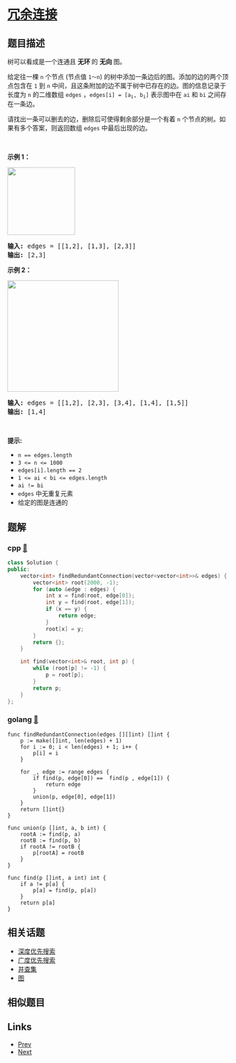 
# [冗余连接](https://leetcode-cn.com/problems/redundant-connection)

## 题目描述

<p>树可以看成是一个连通且 <strong>无环 </strong>的 <strong>无向 </strong>图。</p>

<p>给定往一棵 <code>n</code> 个节点 (节点值 <code>1～n</code>) 的树中添加一条边后的图。添加的边的两个顶点包含在 <code>1</code> 到 <code>n</code> 中间，且这条附加的边不属于树中已存在的边。图的信息记录于长度为 <code>n</code> 的二维数组 <code>edges</code> ，<code>edges[i] = [a<sub>i</sub>, b<sub>i</sub>]</code> 表示图中在 <code>ai</code> 和 <code>bi</code> 之间存在一条边。</p>

<p>请找出一条可以删去的边，删除后可使得剩余部分是一个有着 <code>n</code> 个节点的树。如果有多个答案，则返回数组 <code>edges</code> 中最后出现的边。</p>

<p> </p>

<p><strong>示例 1：</strong></p>

<p><img alt="" src="https://pic.leetcode-cn.com/1626676174-hOEVUL-image.png" style="width: 152px; " /></p>

<pre>
<strong>输入:</strong> edges = [[1,2], [1,3], [2,3]]
<strong>输出:</strong> [2,3]
</pre>

<p><strong>示例 2：</strong></p>

<p><img alt="" src="https://pic.leetcode-cn.com/1626676179-kGxcmu-image.png" style="width: 250px; " /></p>

<pre>
<strong>输入:</strong> edges = [[1,2], [2,3], [3,4], [1,4], [1,5]]
<strong>输出:</strong> [1,4]
</pre>

<p> </p>

<p><strong>提示:</strong></p>

<ul>
	<li><code>n == edges.length</code></li>
	<li><code>3 <= n <= 1000</code></li>
	<li><code>edges[i].length == 2</code></li>
	<li><code>1 <= ai < bi <= edges.length</code></li>
	<li><code>ai != bi</code></li>
	<li><code>edges</code> 中无重复元素</li>
	<li>给定的图是连通的 </li>
</ul>


## 题解

### cpp [🔗](redundant-connection.cpp) 
```cpp
class Solution {
public:
    vector<int> findRedundantConnection(vector<vector<int>>& edges) {
        vector<int> root(2000, -1);
        for (auto &edge : edges) {
            int x = find(root, edge[0]);
            int y = find(root, edge[1]);
            if (x == y) {
                return edge;
            }
            root[x] = y;
        }
        return {};
    }

    int find(vector<int>& root, int p) {
        while (root[p] != -1) {
            p = root[p];
        }
        return p;
    }
};
```
### golang [🔗](redundant-connection.go) 
```golang
func findRedundantConnection(edges [][]int) []int {
    p := make([]int, len(edges) + 1)
    for i := 0; i < len(edges) + 1; i++ {
        p[i] = i
    }

    for _, edge := range edges {
        if find(p, edge[0]) ==  find(p , edge[1]) {
            return edge
        }
        union(p, edge[0], edge[1])
    }
    return []int{}
}

func union(p []int, a, b int) {
    rootA := find(p, a)
    rootB := find(p, b)
    if rootA != rootB {
        p[rootA] = rootB
    }
}

func find(p []int, a int) int {
    if a != p[a] {
        p[a] = find(p, p[a])
    }
    return p[a]
}
```


## 相关话题

- [深度优先搜索](../../tags/depth-first-search.md) 
- [广度优先搜索](../../tags/breadth-first-search.md) 
- [并查集](../../tags/union-find.md) 
- [图](../../tags/graph.md) 


## 相似题目



## Links

- [Prev](../second-minimum-node-in-a-binary-tree/README.md) 
- [Next](../top-k-frequent-words/README.md) 

